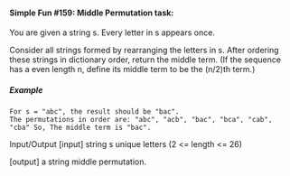 ﻿#### Simple Fun #159: Middle Permutation task:
You are given a string s. Every letter in s appears once.

Consider all strings formed by rearranging the letters in s. After ordering these strings in dictionary order, return the middle term.
(If the sequence has a even length n, define its middle term to be the (n/2)th term.)

##### Example
	For s = "abc", the result should be "bac".
	The permutations in order are: "abc", "acb", "bac", "bca", "cab", "cba" So, The middle term is "bac".

Input/Output
[input] string s
unique letters (2 <= length <= 26)

[output] a string
middle permutation.